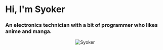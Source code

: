 <h1 aling=center>Hi, I'm Syoker</h1>
<h3 aling=center>An electronics technician with a bit of programmer who likes anime and manga.</h3>

<p align=center>
    <img src=https://github-readme-stats.vercel.app/api?username=Syoker alt=Syoker>
</p>